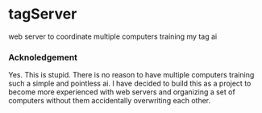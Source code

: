 # tagServer
web server to coordinate multiple computers training my tag ai

### Acknoledgement
Yes. This is stupid. There is no reason to have multiple computers training such a simple and pointless ai.
I have decided to build this as a project to become more experienced with web servers and organizing a set of computers without them accidentally overwriting each other. 
